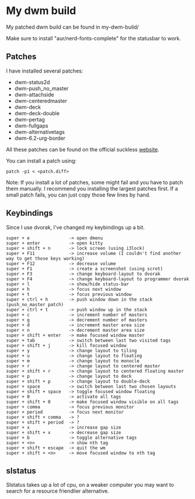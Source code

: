 # My dwm build

My patched dwm build can be found in my-dwm-build/

Make sure to install "aur/nerd-fonts-complete" for the statusbar to work.

## Patches

I have installed several patches:

* dwm-status2d
* dwm-push\_no\_master
* dwm-attachside
* dwm-centeredmaster
* dwm-deck
* dwm-deck-double
* dwm-pertag
* dwm-fullgaps
* dwm-alternativetags
* dwm-6.2-urg-border

All these patches can be found on the official suckless [website](https://dwm.suckless.org/patches/).

You can install a patch using:

	patch -p1 < <patch.diff>

Note: If you install a lot of patches, some might fail and you have to patch them manually. I recommend you installing the largest patches first. If a small patch fails, you can just copy those few lines by hand.

## Keybindings

Since I use dvorak, I've changed my keybindings up a bit.

	super + e               -> open dmenu
	super + enter           -> open kitty
	super + shift + n       -> lock screen (using i3lock)
	super + F11             -> increase volume (I couldn't find another way to get those keys working)
	super + F12             -> decrease volume
	super + F1              -> create a screenshot (using scrot)
	super + F3              -> change keyboard-layout to dvorak
	super + F4              -> change keyboard-layout to programmer dvorak
	super + l               -> show/hide status-bar
	super + h               -> focus next window
	super + t               -> focus previous window
	super + ctrl + h        -> push window down in the stack (push_no_master patch)
	super + ctrl + t        -> push window up in the stack
	super + c               -> increment number of masters
	super + g               -> decrement number of masters
	super + d               -> increment master area size
	super + n               -> decrement master area size
	super + shift + enter   -> make focused window master
	super + tab             -> switch between last two visited tags
	super + shift + j       -> kill focused window
	super + y               -> change layout to tiling
	super + u               -> change layout to floating
	super + m               -> change layout to monocle
	super + r               -> change layout to centered master
	super + shift + r       -> change layout to centered floating master
	super + p               -> change layout to deck
	super + shift + p       -> change layout to double-deck
	super + space           -> switch between last two chosen layouts
	super + shift + space   -> toggle focused window floating
	super + 0               -> activate all tags
	super + shift + 0       -> make focused window visible on all tags
	super + comma           -> focus previous monitor
	super + period          -> focus next monitor
	super + shift + comma   -> ?
	super + shift + period  -> ?
	super + x               -> increase gap size
	super + shift + x       -> decrease gap size
	super + b               -> toggle alternative tags
	super + <n>             -> show nth tag
	super + shift + escape  -> quit the wm
	super + shift + <n>     -> move focused window to nth tag

## slstatus

Slstatus takes up a lot of cpu, on a weaker computer you may want to search for a resource friendlier alternative.